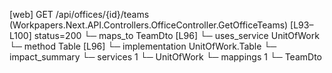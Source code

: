 [web] GET /api/offices/{id}/teams  (Workpapers.Next.API.Controllers.OfficeController.GetOfficeTeams)  [L93–L100] status=200
  └─ maps_to TeamDto [L96]
  └─ uses_service UnitOfWork
    └─ method Table [L96]
      └─ implementation UnitOfWork.Table
  └─ impact_summary
    └─ services 1
      └─ UnitOfWork
    └─ mappings 1
      └─ TeamDto

